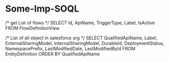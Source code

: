 # Some-Imp-SOQL
/* get List of flows  */
SELECT Id, ApiName, TriggerType, Label, IsActive FROM FlowDefinitionView 

/* List of all object in salesforce org */
SELECT QualifiedApiName, Label, ExternalSharingModel, InternalSharingModel, DurableId, DeploymentStatus, NamespacePrefix, LastModifiedDate, LastModifiedById FROM EntityDefinition ORDER BY QualifiedApiName 
